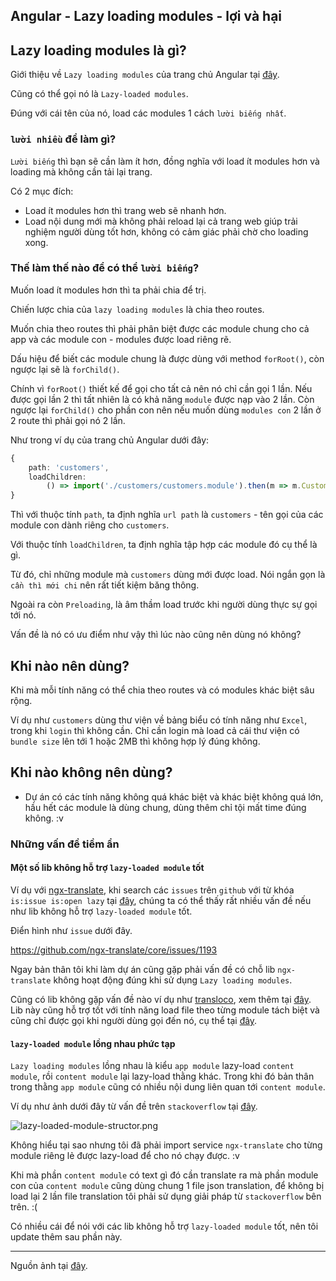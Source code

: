 ## Angular - Lazy loading modules - lợi và hại

## Lazy loading modules là gì?

Giới thiệu về `Lazy loading modules` của trang chủ Angular tại [đây](https://angular.io/guide/lazy-loading-ngmodules).

Cũng có thể gọi nó là `Lazy-loaded modules`.

Đúng với cái tên của nó, load các modules 1 cách `lười biếng nhất`.

### `lười nhiều` để làm gì?

`Lười biếng` thì bạn sẽ cần làm ít hơn, đồng nghĩa với load ít modules hơn và loading mà không cần tải lại trang.

Có 2 mục đích:

- Load ít modules hơn thì trang web sẽ nhanh hơn.
- Load nội dung mới mà không phải reload lại cả trang web giúp trải nghiệm người dùng tốt hơn, không có cảm giác phải chờ cho loading xong.

### Thế làm thế nào để có thể `lười biếng`?

Muốn load ít modules hơn thì ta phải chia để trị.

Chiến lược chia của `lazy loading modules` là chia theo routes.

Muốn chia theo routes thì phải phân biệt được các module chung cho cả app và các module con - modules được load riêng rẽ.

Dấu hiệu để biết các module chung là được dùng với method `forRoot()`, còn ngược lại sẽ là `forChild()`.

Chính vì `forRoot()` thiết kế để gọi cho tất cả nên nó chỉ cần gọi 1 lần. Nếu được gọi lần 2 thì tất nhiên là có khả năng `module` được nạp vào 2 lần. Còn ngược lại `forChild()` cho phần con nên nếu muốn dùng `modules con` 2 lần ở 2 route thì phải gọi nó 2 lần.

Như trong ví dụ của trang chủ Angular dưới đây:

```ts
{
    path: 'customers',
    loadChildren:
        () => import('./customers/customers.module').then(m => m.CustomersModule)
}
```

Thì với thuộc tính `path`, ta định nghĩa `url path` là `customers` - tên gọi của các module con dành riêng cho `customers`.

Với thuộc tính `loadChildren`, ta định nghĩa tập hợp các module đó cụ thể là gì.

Từ đó, chỉ những module mà `customers` dùng mới được load. Nói ngắn gọn là `cần thì mới chi` nên rất tiết kiệm băng thông.

Ngoài ra còn `Preloading`, là âm thầm load trước khi người dùng thực sự gọi tới nó.

Vấn đề là nó có ưu điểm như vậy thì lúc nào cũng nên dùng nó không?

## Khi nào nên dùng?

Khi mà mỗi tính năng có thể chia theo routes và có modules khác biệt sâu rộng.

Ví dụ như `customers` dùng thư viện về bảng biểu có tính năng như `Excel`, trong khi `login` thì không cần. Chỉ cần login mà load cả cái thư viện có `bundle size` lên tới 1 hoặc 2MB thì không hợp lý đúng không.

## Khi nào không nên dùng?

- Dự án có các tính năng không quá khác biệt và khác biệt không quá lớn, hầu hết các module là dùng chung, dùng thêm chỉ tội mất time đúng không. :v

### Những vấn đề tiềm ẩn

#### Một số lib không hỗ trợ `lazy-loaded module` tốt

Ví dụ với [ngx-translate](https://github.com/ngx-translate/core), khi search các `issues` trên `github` với từ khóa `is:issue is:open lazy` tại [đây](https://github.com/ngx-translate/core/issues?q=is%3Aissue+is%3Aopen+lazy), chúng ta có thể thấy rất nhiều vấn đề nếu như lib không hỗ trợ `lazy-loaded module` tốt.

Điển hình như `issue` dưới đây.

<https://github.com/ngx-translate/core/issues/1193>

Ngay bản thân tôi khi làm dự án cũng gặp phải vấn đề có chỗ lib `ngx-translate` không hoạt động đúng khi sử dụng `Lazy loading modules`.

Cũng có lib không gặp vấn đề nào ví dụ như [transloco](https://ngneat.github.io/transloco/), xem thêm tại [đây](https://github.com/ngneat/transloco/issues?q=is%3Aissue+is%3Aopen+lazy). Lib này cũng hỗ trợ tốt với tính năng load file theo từng module tách biệt và cũng chỉ được gọi khi người dùng gọi đến nó, cụ thể tại [đây](https://ngneat.github.io/transloco/docs/scope-configuration).

#### `lazy-loaded module` lồng nhau phức tạp

`Lazy loading modules` lồng nhau là kiểu `app module` lazy-load `content module`, rồi `content module` lại lazy-load thằng khác. Trong khi đó bản thân trong thằng `app module` cũng có nhiều nội dung liên quan tới `content module`.

Ví dụ như ảnh dưới đây từ vấn đề trên `stackoverflow` tại [đây](https://stackoverflow.com/questions/53413612/ngx-translate-with-shared-lazy-loading-modules/53483123).


![lazy-loaded-module-structor.png](https://cdn.hashnode.com/res/hashnode/image/upload/v1606305086507/TWfZ0MsmP.png)

Không hiểu tại sao nhưng tôi đã phải import service `ngx-translate` cho từng module riêng lẻ được lazy-load để cho nó chạy được. :v

Khi mà phần `content module` có text gì đó cần translate ra mà phần module con của `content module` cũng dùng chung 1 file json translation, để không bị load lại 2 lần file translation tôi phải sử dụng giải pháp từ `stackoverflow` bên trên. :(

Có nhiều cái để nói với các lib không hỗ trợ `lazy-loaded module` tốt, nên tôi update thêm sau phần này.

---

Nguồn ảnh tại [đây](https://pixabay.com/photos/sloth-sleeping-animal-rest-sleep-5043324/).